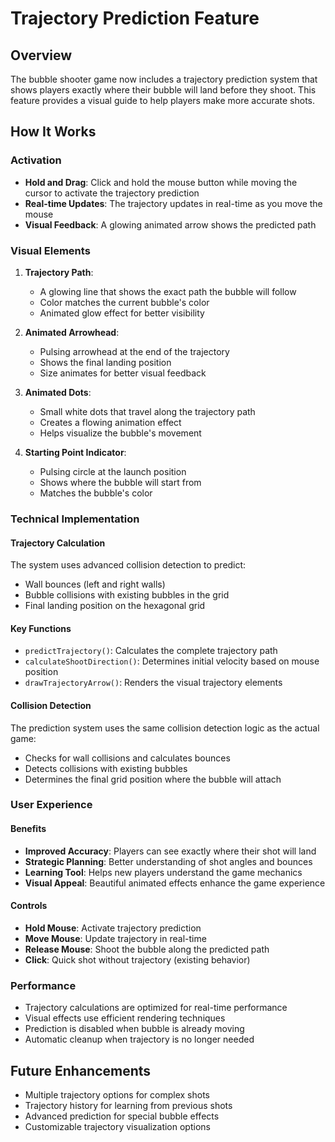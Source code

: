 # Trajectory Prediction Feature

## Overview
The bubble shooter game now includes a trajectory prediction system that shows players exactly where their bubble will land before they shoot. This feature provides a visual guide to help players make more accurate shots.

## How It Works

### Activation
- **Hold and Drag**: Click and hold the mouse button while moving the cursor to activate the trajectory prediction
- **Real-time Updates**: The trajectory updates in real-time as you move the mouse
- **Visual Feedback**: A glowing animated arrow shows the predicted path

### Visual Elements

1. **Trajectory Path**: 
   - A glowing line that shows the exact path the bubble will follow
   - Color matches the current bubble's color
   - Animated glow effect for better visibility

2. **Animated Arrowhead**:
   - Pulsing arrowhead at the end of the trajectory
   - Shows the final landing position
   - Size animates for better visual feedback

3. **Animated Dots**:
   - Small white dots that travel along the trajectory path
   - Creates a flowing animation effect
   - Helps visualize the bubble's movement

4. **Starting Point Indicator**:
   - Pulsing circle at the launch position
   - Shows where the bubble will start from
   - Matches the bubble's color

### Technical Implementation

#### Trajectory Calculation
The system uses advanced collision detection to predict:
- Wall bounces (left and right walls)
- Bubble collisions with existing bubbles in the grid
- Final landing position on the hexagonal grid

#### Key Functions
- `predictTrajectory()`: Calculates the complete trajectory path
- `calculateShootDirection()`: Determines initial velocity based on mouse position
- `drawTrajectoryArrow()`: Renders the visual trajectory elements

#### Collision Detection
The prediction system uses the same collision detection logic as the actual game:
- Checks for wall collisions and calculates bounces
- Detects collisions with existing bubbles
- Determines the final grid position where the bubble will attach

### User Experience

#### Benefits
- **Improved Accuracy**: Players can see exactly where their shot will land
- **Strategic Planning**: Better understanding of shot angles and bounces
- **Learning Tool**: Helps new players understand the game mechanics
- **Visual Appeal**: Beautiful animated effects enhance the game experience

#### Controls
- **Hold Mouse**: Activate trajectory prediction
- **Move Mouse**: Update trajectory in real-time
- **Release Mouse**: Shoot the bubble along the predicted path
- **Click**: Quick shot without trajectory (existing behavior)

### Performance
- Trajectory calculations are optimized for real-time performance
- Visual effects use efficient rendering techniques
- Prediction is disabled when bubble is already moving
- Automatic cleanup when trajectory is no longer needed

## Future Enhancements
- Multiple trajectory options for complex shots
- Trajectory history for learning from previous shots
- Advanced prediction for special bubble effects
- Customizable trajectory visualization options 